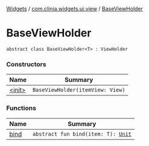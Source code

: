 [Widgets](../../index.md) / [com.clinia.widgets.ui.view](../index.md) / [BaseViewHolder](./index.md)

# BaseViewHolder

`abstract class BaseViewHolder<T> : ViewHolder`

### Constructors

| Name | Summary |
|---|---|
| [&lt;init&gt;](-init-.md) | `BaseViewHolder(itemView: View)` |

### Functions

| Name | Summary |
|---|---|
| [bind](bind.md) | `abstract fun bind(item: T): `[`Unit`](https://kotlinlang.org/api/latest/jvm/stdlib/kotlin/-unit/index.html) |
